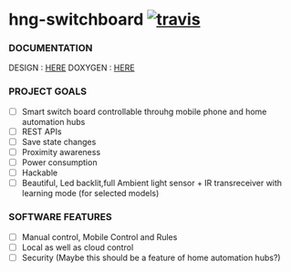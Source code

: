 # hng-switchboard [![travis](https://travis-ci.org/kteza1/switch-case.svg)](https://travis-ci.org/kteza1/switch-case)

### DOCUMENTATION

DESIGN  : [HERE](http://kteza1.github.io/switch-case/)
DOXYGEN : [HERE](http://kteza1.github.io/switch-case/doxygen/)

### PROJECT GOALS

- [ ] Smart switch board controllable throuhg mobile phone and home automation hubs
- [ ] REST APIs
- [ ] Save state changes
- [ ] Proximity awareness
- [ ] Power consumption
- [ ] Hackable
- [ ] Beautiful, Led backlit,full Ambient light sensor + IR transreceiver with learning mode (for selected models)

### SOFTWARE FEATURES

- [ ] Manual control, Mobile Control and Rules 
- [ ] Local as well as cloud control
- [ ] Security (Maybe this should be a feature of home automation hubs?)
